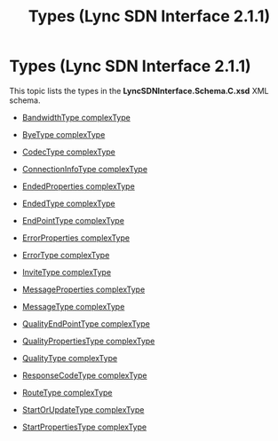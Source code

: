 ﻿---
title: Types (Lync SDN Interface 2.1.1)
TOCTitle: Types (Lync SDN Interface 2.1.1)
ms:assetid: 96d87fe1-5280-be55-485a-e5b4ee1ca2a2
ms:mtpsurl: https://msdn.microsoft.com/en-us/library/Dn912844(v=office.15)
ms:contentKeyID: 64127012
ms.date: 02/16/2015
mtps_version: v=office.15
---

# Types (Lync SDN Interface 2.1.1)

This topic lists the types in the **LyncSDNInterface.Schema.C.xsd** XML schema.


  - [BandwidthType complexType](bandwidthtype-complextype-lync-sdn-interface-2-1-1.md)

  - [ByeType complexType](byetype-complextype-lync-sdn-interface-2-1-1.md)

  - [CodecType complexType](codectype-complextype-lync-sdn-interface-2-1-1.md)

  - [ConnectionInfoType complexType](connectioninfotype-complextype-lync-sdn-interface-2-1-1.md)

  - [EndedProperties complexType](endedproperties-complextype-lync-sdn-interface-2-1-1.md)

  - [EndedType complexType](endedtype-complextype-lync-sdn-interface-2-1-1.md)

  - [EndPointType complexType](endpointtype-complextype-lync-sdn-interface-2-1-1.md)

  - [ErrorProperties complexType](errorproperties-complextype-lync-sdn-interface-2-1-1.md)

  - [ErrorType complexType](errortype-complextype-lync-sdn-interface-2-1-1.md)

  - [InviteType complexType](invitetype-complextype-lync-sdn-interface-2-1-1.md)

  - [MessageProperties complexType](messageproperties-complextype-lync-sdn-interface-2-1-1.md)

  - [MessageType complexType](messagetype-complextype-lync-sdn-interface-2-1-1.md)

  - [QualityEndPointType complexType](qualityendpointtype-complextype-lync-sdn-interface-2-1-1.md)

  - [QualityPropertiesType complexType](qualitypropertiestype-complextype-lync-sdn-interface-2-1-1.md)

  - [QualityType complexType](qualitytype-complextype-lync-sdn-interface-2-1-1.md)

  - [ResponseCodeType complexType](responsecodetype-complextype-lync-sdn-interface-2-1-1.md)

  - [RouteType complexType](routetype-complextype-lync-sdn-interface-2-1-1.md)

  - [StartOrUpdateType complexType](startorupdatetype-complextype-lync-sdn-interface-2-1-1.md)

  - [StartPropertiesType complexType](startpropertiestype-complextype-lync-sdn-interface-2-1-1.md)

